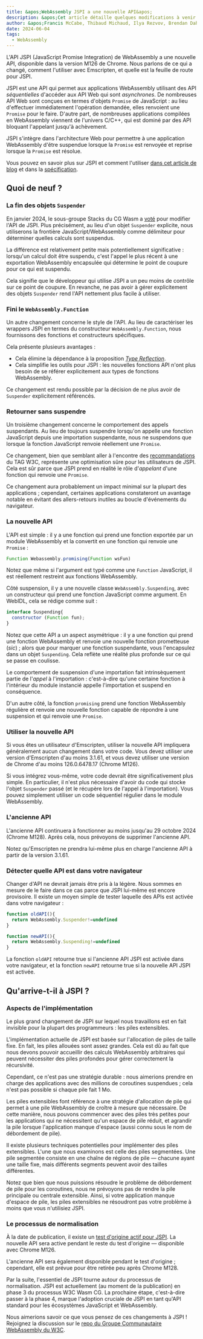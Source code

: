 ```yaml
---
title: &apos;WebAssembly JSPI a une nouvelle API&apos;
description: &apos;Cet article détaille quelques modifications à venir de l&apos;API JSPI (JavaScript Promise Integration).&apos;
author: &apos;Francis McCabe, Thibaud Michaud, Ilya Rezvov, Brendan Dahl&apos;
date: 2024-06-04
tags:
  - WebAssembly
---
```

L&apos;API JSPI (JavaScript Promise Integration) de WebAssembly a une nouvelle API, disponible dans la version M126 de Chrome. Nous parlons de ce qui a changé, comment l&apos;utiliser avec Emscripten, et quelle est la feuille de route pour JSPI.

JSPI est une API qui permet aux applications WebAssembly utilisant des API *séquentielles* d&apos;accéder aux API Web qui sont *asynchrones*. De nombreuses API Web sont conçues en termes d&apos;objets `Promise` de JavaScript : au lieu d&apos;effectuer immédiatement l&apos;opération demandée, elles renvoient une `Promise` pour le faire. D&apos;autre part, de nombreuses applications compilées en WebAssembly viennent de l&apos;univers C/C++, qui est dominé par des API bloquant l&apos;appelant jusqu&apos;à achèvement.

<!--truncate-->
JSPI s&apos;intègre dans l&apos;architecture Web pour permettre à une application WebAssembly d&apos;être suspendue lorsque la `Promise` est renvoyée et reprise lorsque la `Promise` est résolue.

Vous pouvez en savoir plus sur JSPI et comment l&apos;utiliser [dans cet article de blog](https://v8.dev/blog/jspi) et dans la [spécification](https://github.com/WebAssembly/js-promise-integration).

## Quoi de neuf ?

### La fin des objets `Suspender`

En janvier 2024, le sous-groupe Stacks du CG Wasm a [voté](https://github.com/WebAssembly/meetings/blob/297ac8b5ac00e6be1fe33b1f4a146cc7481b631d/stack/2024/stack-2024-01-29.md) pour modifier l&apos;API de JSPI. Plus précisément, au lieu d&apos;un objet `Suspender` explicite, nous utiliserons la frontière JavaScript/WebAssembly comme délimiteur pour déterminer quelles calculs sont suspendus.

La différence est relativement petite mais potentiellement significative : lorsqu&apos;un calcul doit être suspendu, c&apos;est l&apos;appel le plus récent à une exportation WebAssembly encapsulée qui détermine le point de coupure pour ce qui est suspendu.

Cela signifie que le développeur qui utilise JSPI a un peu moins de contrôle sur ce point de coupure. En revanche, ne pas avoir à gérer explicitement des objets `Suspender` rend l&apos;API nettement plus facile à utiliser.

### Fini le `WebAssembly.Function`

Un autre changement concerne le style de l&apos;API. Au lieu de caractériser les wrappers JSPI en termes du constructeur `WebAssembly.Function`, nous fournissons des fonctions et constructeurs spécifiques.

Cela présente plusieurs avantages :

- Cela élimine la dépendance à la proposition [*Type Reflection*](https://github.com/WebAssembly/js-types).
- Cela simplifie les outils pour JSPI : les nouvelles fonctions API n&apos;ont plus besoin de se référer explicitement aux types de fonctions WebAssembly.

Ce changement est rendu possible par la décision de ne plus avoir de `Suspender` explicitement référencés.

### Retourner sans suspendre

Un troisième changement concerne le comportement des appels suspendants. Au lieu de toujours suspendre lorsqu&apos;on appelle une fonction JavaScript depuis une importation suspendante, nous ne suspendons que lorsque la fonction JavaScript renvoie réellement une `Promise`.

Ce changement, bien que semblant aller à l&apos;encontre des [recommandations](https://www.w3.org/2001/tag/doc/promises-guide#accepting-promises) du TAG W3C, représente une optimisation sûre pour les utilisateurs de JSPI. Cela est sûr parce que JSPI prend en réalité le rôle d&apos;*appelant* d&apos;une fonction qui renvoie une `Promise`.

Ce changement aura probablement un impact minimal sur la plupart des applications ; cependant, certaines applications constateront un avantage notable en évitant des allers-retours inutiles au boucle d&apos;événements du navigateur.

### La nouvelle API

L&apos;API est simple : il y a une fonction qui prend une fonction exportée par un module WebAssembly et la convertit en une fonction qui renvoie une `Promise` :

```js
Function Webassembly.promising(Function wsFun)
```

Notez que même si l&apos;argument est typé comme une `Function` JavaScript, il est réellement restreint aux fonctions WebAssembly.

Côté suspension, il y a une nouvelle classe `WebAssembly.Suspending`, avec un constructeur qui prend une fonction JavaScript comme argument. En WebIDL, cela se rédige comme suit :

```js
interface Suspending{
  constructor (Function fun);
}
```

Notez que cette API a un aspect asymétrique : il y a une fonction qui prend une fonction WebAssembly et renvoie une nouvelle fonction prometteuse (_sic_) ; alors que pour marquer une fonction suspendante, vous l&apos;encapsulez dans un objet `Suspending`. Cela reflète une réalité plus profonde sur ce qui se passe en coulisse.

Le comportement de suspension d&apos;une importation fait intrinsèquement partie de l&apos;*appel* à l&apos;importation : c&apos;est-à-dire qu&apos;une certaine fonction à l&apos;intérieur du module instancié appelle l&apos;importation et suspend en conséquence.

D&apos;un autre côté, la fonction `promising` prend une fonction WebAssembly régulière et renvoie une nouvelle fonction capable de répondre à une suspension et qui renvoie une `Promise`.

### Utiliser la nouvelle API

Si vous êtes un utilisateur d'Emscripten, utiliser la nouvelle API impliquera généralement aucun changement dans votre code. Vous devez utiliser une version d'Emscripten d'au moins 3.1.61, et vous devez utiliser une version de Chrome d'au moins 126.0.6478.17 (Chrome M126).

Si vous intégrez vous-même, votre code devrait être significativement plus simple. En particulier, il n'est plus nécessaire d'avoir du code qui stocke l'objet `Suspender` passé (et le récupère lors de l'appel à l'importation). Vous pouvez simplement utiliser un code séquentiel régulier dans le module WebAssembly.

### L'ancienne API

L'ancienne API continuera à fonctionner au moins jusqu'au 29 octobre 2024 (Chrome M128). Après cela, nous prévoyons de supprimer l'ancienne API.

Notez qu'Emscripten ne prendra lui-même plus en charge l'ancienne API à partir de la version 3.1.61.

### Détecter quelle API est dans votre navigateur

Changer d'API ne devrait jamais être pris à la légère. Nous sommes en mesure de le faire dans ce cas parce que JSPI lui-même est encore provisoire. Il existe un moyen simple de tester laquelle des APIs est activée dans votre navigateur :

```js
function oldAPI(){
  return WebAssembly.Suspender!=undefined
}

function newAPI(){
  return WebAssembly.Suspending!=undefined
}
```

La fonction `oldAPI` retourne true si l'ancienne API JSPI est activée dans votre navigateur, et la fonction `newAPI` retourne true si la nouvelle API JSPI est activée.

## Qu'arrive-t-il à JSPI ?

### Aspects de l'implémentation

Le plus grand changement de JSPI sur lequel nous travaillons est en fait invisible pour la plupart des programmeurs : les piles extensibles.

L'implémentation actuelle de JSPI est basée sur l'allocation de piles de taille fixe. En fait, les piles allouées sont assez grandes. Cela est dû au fait que nous devons pouvoir accueillir des calculs WebAssembly arbitraires qui peuvent nécessiter des piles profondes pour gérer correctement la récursivité.

Cependant, ce n'est pas une stratégie durable : nous aimerions prendre en charge des applications avec des millions de coroutines suspendues ; cela n'est pas possible si chaque pile fait 1 Mo.

Les piles extensibles font référence à une stratégie d'allocation de pile qui permet à une pile WebAssembly de croître à mesure que nécessaire. De cette manière, nous pouvons commencer avec des piles très petites pour les applications qui ne nécessitent qu'un espace de pile réduit, et agrandir la pile lorsque l'application manque d'espace (aussi connu sous le nom de débordement de pile).

Il existe plusieurs techniques potentielles pour implémenter des piles extensibles. L'une que nous examinons est celle des piles segmentées. Une pile segmentée consiste en une chaîne de régions de pile &mdash; chacune ayant une taille fixe, mais différents segments peuvent avoir des tailles différentes.

Notez que bien que nous puissions résoudre le problème de débordement de pile pour les coroutines, nous ne prévoyons pas de rendre la pile principale ou centrale extensible. Ainsi, si votre application manque d'espace de pile, les piles extensibles ne résoudront pas votre problème à moins que vous n'utilisiez JSPI.

### Le processus de normalisation

À la date de publication, il existe un [test d'origine actif pour JSPI](https://v8.dev/blog/jspi-ot). La nouvelle API sera active pendant le reste du test d'origine &mdash; disponible avec Chrome M126.

L'ancienne API sera également disponible pendant le test d'origine ; cependant, elle est prévue pour être retirée peu après Chrome M128.

Par la suite, l'essentiel de JSPI tourne autour du processus de normalisation. JSPI est actuellement (au moment de la publication) en phase 3 du processus W3C Wasm CG. La prochaine étape, c'est-à-dire passer à la phase 4, marque l'adoption cruciale de JSPI en tant qu'API standard pour les écosystèmes JavaScript et WebAssembly.

Nous aimerions savoir ce que vous pensez de ces changements à JSPI ! Rejoignez la discussion sur le [repo du Groupe Communautaire WebAssembly du W3C](https://github.com/WebAssembly/js-promise-integration).
